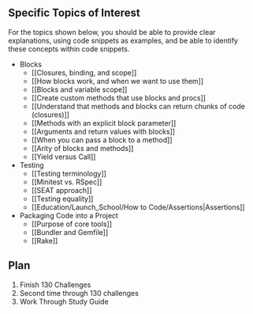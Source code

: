 ## Specific Topics of Interest

For the topics shown below, you should be able to provide clear explanations, using code snippets as examples, and be able to identify these concepts within code snippets.

- Blocks    
    - [[Closures, binding, and scope]]
    - [[How blocks work, and when we want to use them]]
    - [[Blocks and variable scope]]
    - [[Create custom methods that use blocks and procs]]
    - [[Understand that methods and blocks can return chunks of code (closures)]]
    - [[Methods with an explicit block parameter]]
    - [[Arguments and return values with blocks]]
    - [[When you can pass a block to a method]]
    - [[Arity of blocks and methods]]
    - [[Yield versus Call]]
- Testing
    - [[Testing terminology]]
    - [[Minitest vs. RSpec]]
    - [[SEAT approach]]
    - [[Testing equality]]
    - [[Education/Launch_School/How to Code/Assertions|Assertions]]
- Packaging Code into a Project
    - [[Purpose of core tools]]
    - [[Bundler and Gemfile]]
    - [[Rake]]


## Plan

1. Finish 130 Challenges
2. Second time through 130 challenges
3. Work Through Study Guide


